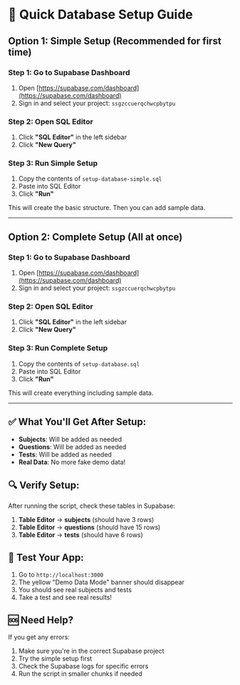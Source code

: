 # 🚀 Quick Database Setup Guide

## Option 1: Simple Setup (Recommended for first time)

### Step 1: Go to Supabase Dashboard
1. Open [https://supabase.com/dashboard](https://supabase.com/dashboard)
2. Sign in and select your project: `ssgzccuerqchwcpbytpu`

### Step 2: Open SQL Editor
1. Click **"SQL Editor"** in the left sidebar
2. Click **"New Query"**

### Step 3: Run Simple Setup
1. Copy the contents of `setup-database-simple.sql`
2. Paste into SQL Editor
3. Click **"Run"**

This will create the basic structure. Then you can add sample data.

---

## Option 2: Complete Setup (All at once)

### Step 1: Go to Supabase Dashboard
1. Open [https://supabase.com/dashboard](https://supabase.com/dashboard)
2. Sign in and select your project: `ssgzccuerqchwcpbytpu`

### Step 2: Open SQL Editor
1. Click **"SQL Editor"** in the left sidebar
2. Click **"New Query"**

### Step 3: Run Complete Setup
1. Copy the contents of `setup-database.sql`
2. Paste into SQL Editor
3. Click **"Run"**

This will create everything including sample data.

---

## ✅ What You'll Get After Setup:

- **Subjects**: Will be added as needed
- **Questions**: Will be added as needed
- **Tests**: Will be added as needed
- **Real Data**: No more fake demo data!

## 🔍 Verify Setup:

After running the script, check these tables in Supabase:
1. **Table Editor** → **subjects** (should have 3 rows)
2. **Table Editor** → **questions** (should have 15 rows)
3. **Table Editor** → **tests** (should have 6 rows)

## 🎯 Test Your App:

1. Go to `http://localhost:3000`
2. The yellow "Demo Data Mode" banner should disappear
3. You should see real subjects and tests
4. Take a test and see real results!

## 🆘 Need Help?

If you get any errors:
1. Make sure you're in the correct Supabase project
2. Try the simple setup first
3. Check the Supabase logs for specific errors
4. Run the script in smaller chunks if needed
